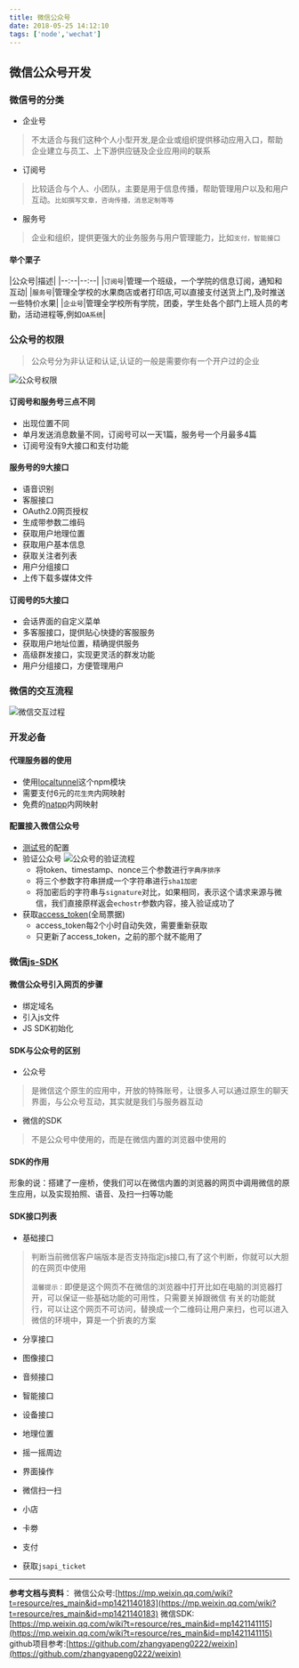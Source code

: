 ```yaml
---
title: 微信公众号
date: 2018-05-25 14:12:10
tags: ['node','wechat']
---
```

## 微信公众号开发
### 微信号的分类
- 企业号
>不太适合与我们这种个人小型开发,是企业或组织提供移动应用入口，帮助企业建立与员工、上下游供应链及企业应用间的联系
- 订阅号
>比较适合与个人、小团队，主要是用于信息传播，帮助管理用户以及和用户互动。`比如撰写文章，咨询传播，消息定制等等`
- 服务号
> 企业和组织，提供更强大的业务服务与用户管理能力，比如`支付，智能接口`

<!-- more -->
#### 举个栗子
|公众号|描述|
|--:--|--:--|
|`订阅号`|管理一个班级，一个学院的信息订阅，通知和互动|
|`服务号`|管理全学校的水果商店或者打印店,可以直接支付送货上门,及时推送一些特价水果|
|`企业号`|管理全学校所有学院，团委，学生处各个部门上班人员的考勤，活动进程等,例如`OA系统`|

### 公众号的权限
>公众号分为非认证和认证,认证的一般是需要你有一个开户过的企业

![公众号权限](./公众号权限.jpg)

#### 订阅号和服务号三点不同
- 出现位置不同
- 单月发送消息数量不同，订阅号可以一天1篇，服务号一个月最多4篇
- 订阅号没有9大接口和支付功能

#### 服务号的9大接口
- 语音识别
- 客服接口
- OAuth2.0网页授权
- 生成带参数二维码
- 获取用户地理位置
- 获取用户基本信息
- 获取关注者列表
- 用户分组接口
- 上传下载多媒体文件

#### 订阅号的5大接口
- 会话界面的自定义菜单
- 多客服接口，提供贴心快捷的客服服务
- 获取用户地址位置，精确提供服务
- 高级群发接口，实现更灵活的群发功能
- 用户分组接口，方便管理用户

### 微信的交互流程
![微信交互过程](./微信交互过程.jpg)

### 开发必备
#### 代理服务器的使用
- 使用[localtunnel](https://github.com/localtunnel/localtunnel)这个npm模块
- 需要支付6元的`花生壳`内网映射
- 免费的[natpp](https://natapp.cn/)内网映射

#### 配置接入微信公众号
- [测试号](https://mp.weixin.qq.com/debug/cgi-bin/sandbox?t=sandbox/login)的配置
- 验证公众号
![公众号的验证流程](./验证公众号.jpg)
    - 将token、timestamp、nonce三个参数进行`字典序排序`
    - 将三个参数字符串拼成一个字符串进行`sha1加密`
    - 将加密后的字符串与`signature`对比，如果相同，表示这个请求来源与微信，我们直接原样返会`echostr`参数内容，接入验证成功了
- 获取[access_token](https://mp.weixin.qq.com/wiki?t=resource/res_main&id=mp1421140183)(全局票据)
    - access_token每2个小时自动失效，需要重新获取
    - 只更新了access_token，之前的那个就不能用了

### 微信[js-SDK](https://mp.weixin.qq.com/wiki?t=resource/res_main&id=mp1421141115)
#### 微信公众号引入网页的步骤
- 绑定域名
- 引入js文件
- JS SDK初始化
#### SDK与公众号的区别
- 公众号
>是微信这个原生的应用中，开放的特殊账号，让很多人可以通过原生的聊天界面，与公众号互动，其实就是我们与服务器互动
- 微信的SDK
>不是公众号中使用的，而是在微信内置的浏览器中使用的

#### SDK的作用
形象的说：搭建了一座桥，使我们可以在微信内置的浏览器的网页中调用微信的原生应用，以及实现拍照、语音、及扫一扫等功能

#### SDK接口列表
- 基础接口
> 判断当前微信客户端版本是否支持指定js接口,有了这个判断，你就可以大胆的在网页中使用
>
> `温馨提示：`即便是这个网页不在微信的浏览器中打开比如在电脑的浏览器打开，可以保证一些基础功能的可用性，只需要关掉跟微信 有关的功能就行，可以让这个网页不可访问，替换成一个二维码让用户来扫，也可以进入微信的环境中，算是一个折衷的方案
- 分享接口
- 图像接口
- 音频接口
- 智能接口
- 设备接口
- 地理位置
- 摇一摇周边
- 界面操作
- 微信扫一扫
- 小店
- 卡劵
- 支付

- 获取`jsapi_ticket`
----
**参考文档与资料**：
微信公众号:[https://mp.weixin.qq.com/wiki?t=resource/res_main&id=mp1421140183](https://mp.weixin.qq.com/wiki?t=resource/res_main&id=mp1421140183)
微信SDK:[https://mp.weixin.qq.com/wiki?t=resource/res_main&id=mp1421141115](https://mp.weixin.qq.com/wiki?t=resource/res_main&id=mp1421141115)
github项目参考:[https://github.com/zhangyapeng0222/weixin](https://github.com/zhangyapeng0222/weixin)









